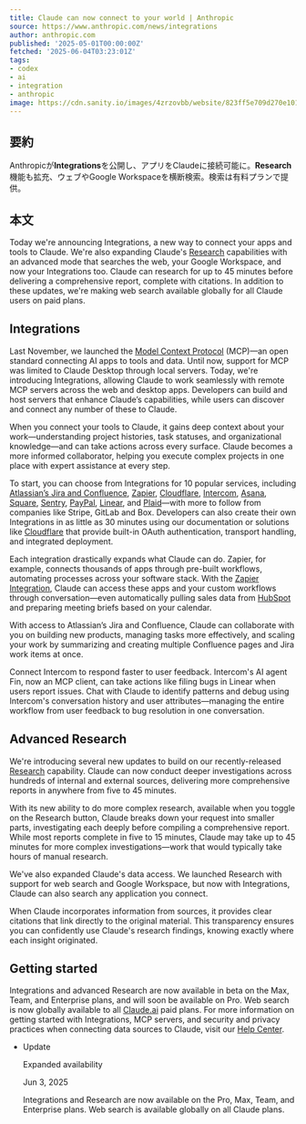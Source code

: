 ```yaml
---
title: Claude can now connect to your world | Anthropic
source: https://www.anthropic.com/news/integrations
author: anthropic.com
published: '2025-05-01T00:00:00Z'
fetched: '2025-06-04T03:23:01Z'
tags:
- codex
- ai
- integration
- anthropic
image: https://cdn.sanity.io/images/4zrzovbb/website/823ff5e709d270e101840e349b539c4cb636dab9-1201x1201.png
---
```


## 要約

Anthropicが**Integrations**を公開し、アプリをClaudeに接続可能に。**Research**機能も拡充、ウェブやGoogle Workspaceを横断検索。検索は有料プランで提供。

## 本文

Today we're announcing Integrations, a new way to connect your apps and tools to Claude. We're also expanding Claude's [Research](https://www.anthropic.com/news/research) capabilities with an advanced mode that searches the web, your Google Workspace, and now your Integrations too. Claude can research for up to 45 minutes before delivering a comprehensive report, complete with citations. In addition to these updates, we're making web search available globally for all Claude users on paid plans.

## Integrations

Last November, we launched the [Model Context Protocol](https://www.anthropic.com/news/model-context-protocol) (MCP)—an open standard connecting AI apps to tools and data. Until now, support for MCP was limited to Claude Desktop through local servers. Today, we're introducing Integrations, allowing Claude to work seamlessly with remote MCP servers across the web and desktop apps. Developers can build and host servers that enhance Claude’s capabilities, while users can discover and connect any number of these to Claude.

When you connect your tools to Claude, it gains deep context about your work—understanding project histories, task statuses, and organizational knowledge—and can take actions across every surface. Claude becomes a more informed collaborator, helping you execute complex projects in one place with expert assistance at every step.

To start, you can choose from Integrations for 10 popular services, including [Atlassian’s Jira and Confluence](https://www.atlassian.com/platform/remote-mcp-server), [Zapier](https://zapier.com/mcp), [Cloudflare](https://github.com/cloudflare/mcp-server-cloudflare/tree/main), [Intercom](https://www.intercom.com/blog/introducing-model-context-protocol-fin), [Asana](https://developers.asana.com/docs/using-asanas-model-control-protocol-mcp-server), [Square](https://developer.squareup.com/docs/mcp), [Sentry](https://docs.sentry.io/product/sentry-mcp/), [PayPal](https://www.paypal.ai/), [Linear](https://linear.app/changelog/2025-05-01-mcp), and [Plaid](https://api.dashboard.plaid.com/mcp/sse)—with more to follow from companies like Stripe, GitLab and Box. Developers can also create their own Integrations in as little as 30 minutes using our documentation or solutions like [Cloudflare](https://blog.cloudflare.com/remote-model-context-protocol-servers-mcp/) that provide built-in OAuth authentication, transport handling, and integrated deployment.

Each integration drastically expands what Claude can do. Zapier, for example, connects thousands of apps through pre-built workflows, automating processes across your software stack. With the [Zapier Integration](https://zapier.com/mcp), Claude can access these apps and your custom workflows through conversation—even automatically pulling sales data from [HubSpot](https://developers.hubspot.com/mcp) and preparing meeting briefs based on your calendar.

With access to Atlassian’s Jira and Confluence, Claude can collaborate with you on building new products, managing tasks more effectively, and scaling your work by summarizing and creating multiple Confluence pages and Jira work items at once.

Connect Intercom to respond faster to user feedback. Intercom's AI agent Fin, now an MCP client, can take actions like filing bugs in Linear when users report issues. Chat with Claude to identify patterns and debug using Intercom's conversation history and user attributes—managing the entire workflow from user feedback to bug resolution in one conversation.

## Advanced Research

We're introducing several new updates to build on our recently-released [Research](https://www.anthropic.com/news/research) capability. Claude can now conduct deeper investigations across hundreds of internal and external sources, delivering more comprehensive reports in anywhere from five to 45 minutes.

With its new ability to do more complex research, available when you toggle on the Research button, Claude breaks down your request into smaller parts, investigating each deeply before compiling a comprehensive report. While most reports complete in five to 15 minutes, Claude may take up to 45 minutes for more complex investigations—work that would typically take hours of manual research.

We've also expanded Claude's data access. We launched Research with support for web search and Google Workspace, but now with Integrations, Claude can also search any application you connect.

When Claude incorporates information from sources, it provides clear citations that link directly to the original material. This transparency ensures you can confidently use Claude's research findings, knowing exactly where each insight originated.

## Getting started

Integrations and advanced Research are now available in beta on the Max, Team, and Enterprise plans, and will soon be available on Pro. Web search is now globally available to all [Claude.ai](http://claude.ai) paid plans. For more information on getting started with Integrations, MCP servers, and security and privacy practices when connecting data sources to Claude, visit our [Help Center](https://support.anthropic.com/en/articles/11175166-about-integrations-using-remote-mcp).

- Update

  Expanded availability

  Jun 3, 2025

  Integrations and Research are now available on the Pro, Max, Team, and Enterprise plans.
  Web search is available globally on all Claude plans.
